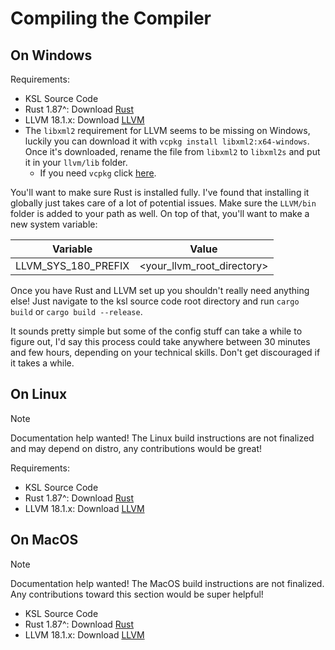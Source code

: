 # Compiling the Compiler

## On Windows

Requirements:
- KSL Source Code
- Rust 1.87^: Download [Rust](https://www.rust-lang.org/tools/install)
- LLVM 18.1.x: Download [LLVM](https://github.com/llvm/llvm-project/releases/tag/llvmorg-18.1.8)
- The `libxml2` requirement for LLVM seems to be missing on Windows, luckily you can download it with `vcpkg install libxml2:x64-windows`. Once it's downloaded, rename the file from `libxml2` to `libxml2s` and put it in your `llvm/lib` folder.
  - If you need `vcpkg` click [here](https://learn.microsoft.com/en-us/vcpkg/get_started/get-started?pivots=shell-powershell#1---set-up-vcpkg).

You'll want to make sure Rust is installed fully. I've found that
installing it globally just takes care of a lot of potential issues.
Make sure the `LLVM/bin` folder is added to your path as well.
On top of that, you'll want to make a new system variable:

| Variable            | Value                            |
|---------------------|----------------------------------|
| LLVM_SYS_180_PREFIX | &lt;your_llvm_root_directory&gt; |

Once you have Rust and LLVM set up you shouldn't really need anything
else! Just navigate to the ksl source code root directory and run
`cargo build` or `cargo build --release`.

It sounds pretty simple but some of the config stuff can take a while
to figure out, I'd say this process could take anywhere between 30 minutes
and few hours, depending on your technical skills. Don't get discouraged
if it takes a while.

## On Linux

> [!NOTE]
> Documentation help wanted! The Linux build instructions are not finalized and may depend on distro, any contributions would be great!

Requirements:
- KSL Source Code
- Rust 1.87^: Download [Rust](https://www.rust-lang.org/tools/install)
- LLVM 18.1.x: Download [LLVM](https://github.com/llvm/llvm-project/releases/tag/llvmorg-18.1.8)

## On MacOS

> [!NOTE]
> Documentation help wanted! The MacOS build instructions are not finalized. Any contributions toward this section would be super helpful!

- KSL Source Code
- Rust 1.87^: Download [Rust](https://www.rust-lang.org/tools/install)
- LLVM 18.1.x: Download [LLVM](https://github.com/llvm/llvm-project/releases/tag/llvmorg-18.1.8)
